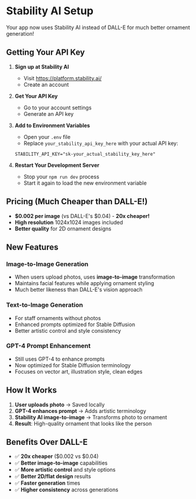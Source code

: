 # Stability AI Setup

Your app now uses Stability AI instead of DALL-E for much better ornament generation!

## Getting Your API Key

1. **Sign up at Stability AI**
   - Visit https://platform.stability.ai/
   - Create an account

2. **Get Your API Key**
   - Go to your account settings
   - Generate an API key

3. **Add to Environment Variables**
   - Open your `.env` file
   - Replace `your_stability_api_key_here` with your actual API key:
   ```
   STABILITY_API_KEY="sk-your_actual_stability_key_here"
   ```

4. **Restart Your Development Server**
   - Stop your `npm run dev` process
   - Start it again to load the new environment variable

## Pricing (Much Cheaper than DALL-E!)

- **$0.002 per image** (vs DALL-E's $0.04) - **20x cheaper!**
- **High resolution** 1024x1024 images included
- **Better quality** for 2D ornament designs

## New Features

### **Image-to-Image Generation**
- When users upload photos, uses **image-to-image** transformation
- Maintains facial features while applying ornament styling
- Much better likeness than DALL-E's vision approach

### **Text-to-Image Generation**
- For staff ornaments without photos
- Enhanced prompts optimized for Stable Diffusion
- Better artistic control and style consistency

### **GPT-4 Prompt Enhancement**
- Still uses GPT-4 to enhance prompts
- Now optimized for Stable Diffusion terminology
- Focuses on vector art, illustration style, clean edges

## How It Works

1. **User uploads photo** → Saved locally
2. **GPT-4 enhances prompt** → Adds artistic terminology
3. **Stability AI image-to-image** → Transforms photo to ornament
4. **Result**: High-quality ornament that looks like the person

## Benefits Over DALL-E

- ✅ **20x cheaper** ($0.002 vs $0.04)
- ✅ **Better image-to-image** capabilities
- ✅ **More artistic control** and style options
- ✅ **Better 2D/flat design** results
- ✅ **Faster generation** times
- ✅ **Higher consistency** across generations
